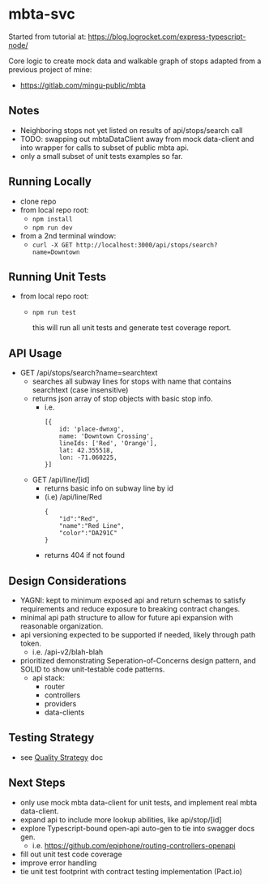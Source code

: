 # mbta-svc
Started from tutorial at: https://blog.logrocket.com/express-typescript-node/

Core logic to create mock data and walkable graph of stops adapted from a previous project of mine:
 - https://gitlab.com/mingu-public/mbta

## Notes
- Neighboring stops not yet listed on results of api/stops/search call
- TODO: swapping out mbtaDataClient away from mock data-client and into wrapper for calls to subset of public mbta api.
- only a small subset of unit tests examples so far.

## Running Locally
- clone repo
- from local repo root:
  - `npm install`
  - `npm run dev`
- from a 2nd terminal window: 
  - `curl -X GET http://localhost:3000/api/stops/search?name=Downtown`

## Running Unit Tests
- from local repo root:
  - `npm run test`
     
     this will run all unit tests and generate test coverage report.

## API Usage
- GET /api/stops/search?name=searchtext
  - searches all subway lines for stops with name that contains searchtext (case insensitive)
  - returns json array of stop objects with basic stop info.
    - i.e. 
        ```
        [{
            id: 'place-dwnxg',
            name: 'Downtown Crossing',
            lineIds: ['Red', 'Orange'],
            lat: 42.355518,
            lon: -71.060225,
        }]
        ```
  - GET /api/line/[id]
    -  returns basic info on subway line by id 
    - (i.e) /api/line/Red
       ```
       {
           "id":"Red",
           "name":"Red Line",
           "color":"DA291C"
       }
       ```
    - returns 404 if not found

## Design Considerations
- YAGNI: kept to minimum exposed api and return schemas to satisfy requirements and reduce exposure to breaking contract changes.
- minimal api path structure to allow for future api expansion with reasonable organization.
- api versioning expected to be supported if needed, likely through path token.
  - i.e. /api-v2/blah-blah
- prioritized demonstrating Seperation-of-Concerns design pattern, and SOLID to show unit-testable code patterns.
  - api stack:
    - router
    - controllers
    - providers
    - data-clients

## Testing Strategy
- see [Quality Strategy](./QUALITY_STRATEGY.md) doc

## Next Steps
- only use mock mbta data-client for unit tests, and implement real mbta data-client.
- expand api to include more lookup abilities, like api/stop/[id]
- explore Typescript-bound open-api auto-gen to tie into swagger docs gen.
  - i.e. https://github.com/epiphone/routing-controllers-openapi
- fill out unit test code coverage
- improve error handling
- tie unit test footprint with contract testing implementation (Pact.io)
